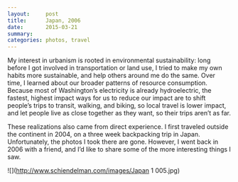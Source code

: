 ```yaml
---
layout:     post
title:      Japan, 2006
date:       2015-03-21
summary:    
categories: photos, travel
---
```


My interest in urbanism is rooted in environmental sustainability: long before I got involved in transportation or land use, I tried to make my own habits more sustainable, and help others around me do the same. Over time, I learned about our broader patterns of resource consumption. Because most of Washington’s electricity is already hydroelectric, the fastest, highest impact ways for us to reduce our impact are to shift people’s trips to transit, walking, and biking, so local travel is lower impact, and let people live as close together as they want, so their trips aren’t as far.

These realizations also came from direct experience. I first traveled outside the continent in 2004, on a three week backpacking trip in Japan. Unfortunately, the photos I took there are gone. However, I went back in 2006 with a friend, and I’d like to share some of the more interesting things I saw.

![](http://www.schiendelman.com/images/Japan 1 005.jpg)